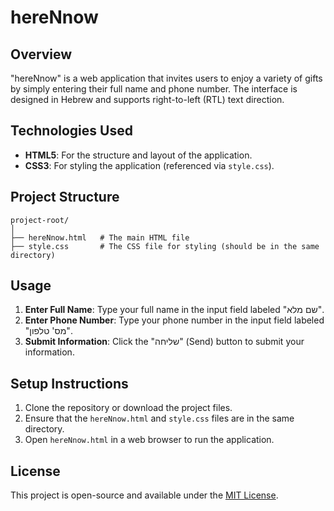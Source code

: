 
# hereNnow

## Overview
"hereNnow" is a web application that invites users to enjoy a variety of gifts by simply entering their full name and phone number. The interface is designed in Hebrew and supports right-to-left (RTL) text direction.

## Technologies Used
- **HTML5**: For the structure and layout of the application.
- **CSS3**: For styling the application (referenced via `style.css`).

## Project Structure
```
project-root/
│
├── hereNnow.html   # The main HTML file
├── style.css       # The CSS file for styling (should be in the same directory)
```

## Usage

1. **Enter Full Name**: Type your full name in the input field labeled "שם מלא".
2. **Enter Phone Number**: Type your phone number in the input field labeled "מס' טלפון".
3. **Submit Information**: Click the "שליחה" (Send) button to submit your information.

## Setup Instructions

1. Clone the repository or download the project files.
2. Ensure that the `hereNnow.html` and `style.css` files are in the same directory.
3. Open `hereNnow.html` in a web browser to run the application.

## License
This project is open-source and available under the [MIT License](LICENSE).

